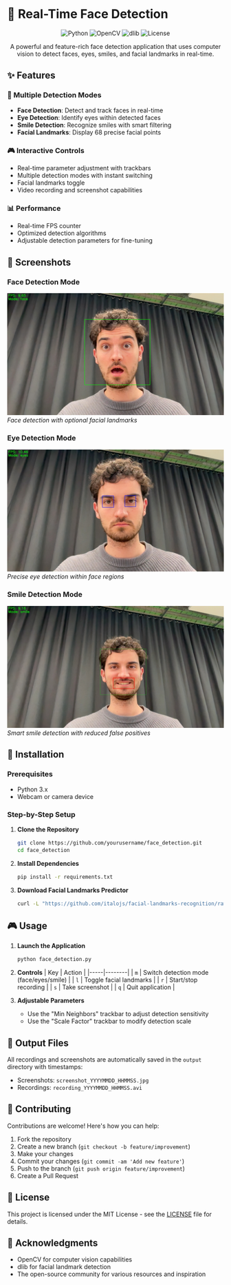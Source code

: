 # 👤 Real-Time Face Detection

<div align="center">

![Python](https://img.shields.io/badge/Python-3.x-blue.svg)
![OpenCV](https://img.shields.io/badge/OpenCV-4.8.0-green.svg)
![dlib](https://img.shields.io/badge/dlib-19.24.0-orange.svg)
![License](https://img.shields.io/badge/license-MIT-blue.svg)

A powerful and feature-rich face detection application that uses computer vision to detect faces, eyes, smiles, and facial landmarks in real-time.

</div>

## ✨ Features

### 🎯 Multiple Detection Modes
- **Face Detection**: Detect and track faces in real-time
- **Eye Detection**: Identify eyes within detected faces
- **Smile Detection**: Recognize smiles with smart filtering
- **Facial Landmarks**: Display 68 precise facial points

### 🎮 Interactive Controls
- Real-time parameter adjustment with trackbars
- Multiple detection modes with instant switching
- Facial landmarks toggle
- Video recording and screenshot capabilities

### 📊 Performance
- Real-time FPS counter
- Optimized detection algorithms
- Adjustable detection parameters for fine-tuning

## 📸 Screenshots

### Face Detection Mode
![Face Detection](screenshots/face.jpg)
*Face detection with optional facial landmarks*

### Eye Detection Mode
![Eye Detection](screenshots/eyes.jpg)
*Precise eye detection within face regions*

### Smile Detection Mode
![Smile Detection](screenshots/smile.jpg)
*Smart smile detection with reduced false positives*

## 🚀 Installation

### Prerequisites
- Python 3.x
- Webcam or camera device

### Step-by-Step Setup

1. **Clone the Repository**
   ```bash
   git clone https://github.com/yourusername/face_detection.git
   cd face_detection
   ```

2. **Install Dependencies**
   ```bash
   pip install -r requirements.txt
   ```

3. **Download Facial Landmarks Predictor**
   ```bash
   curl -L "https://github.com/italojs/facial-landmarks-recognition/raw/master/shape_predictor_68_face_landmarks.dat" -o shape_predictor_68_face_landmarks.dat
   ```

## 🎮 Usage

1. **Launch the Application**
   ```bash
   python face_detection.py
   ```

2. **Controls**
   | Key | Action |
   |-----|--------|
   | `m` | Switch detection mode (face/eyes/smile) |
   | `l` | Toggle facial landmarks |
   | `r` | Start/stop recording |
   | `s` | Take screenshot |
   | `q` | Quit application |

3. **Adjustable Parameters**
   - Use the "Min Neighbors" trackbar to adjust detection sensitivity
   - Use the "Scale Factor" trackbar to modify detection scale

## 💾 Output Files

All recordings and screenshots are automatically saved in the `output` directory with timestamps:
- Screenshots: `screenshot_YYYYMMDD_HHMMSS.jpg`
- Recordings: `recording_YYYYMMDD_HHMMSS.avi`

## 🤝 Contributing

Contributions are welcome! Here's how you can help:
1. Fork the repository
2. Create a new branch (`git checkout -b feature/improvement`)
3. Make your changes
4. Commit your changes (`git commit -am 'Add new feature'`)
5. Push to the branch (`git push origin feature/improvement`)
6. Create a Pull Request

## 📄 License

This project is licensed under the MIT License - see the [LICENSE](LICENSE) file for details.

## 🙏 Acknowledgments

- OpenCV for computer vision capabilities
- dlib for facial landmark detection
- The open-source community for various resources and inspiration 